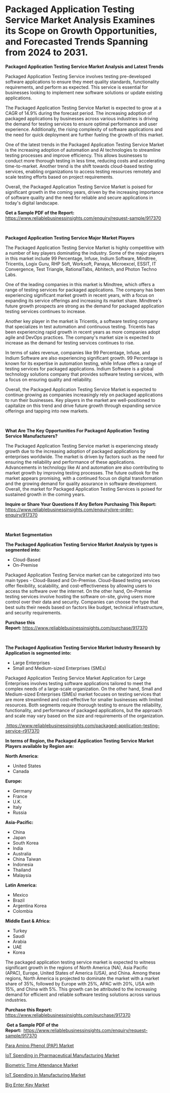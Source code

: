 <p><h1>Packaged Application Testing Service Market Analysis Examines its Scope on Growth Opportunities, and Forecasted Trends Spanning from 2024 to 2031.</h1></p><p><strong>Packaged Application Testing Service Market Analysis and Latest Trends</strong></p>
<p><p>Packaged Application Testing Service involves testing pre-developed software applications to ensure they meet quality standards, functionality requirements, and perform as expected. This service is essential for businesses looking to implement new software solutions or update existing applications.</p><p>The Packaged Application Testing Service Market is expected to grow at a CAGR of 14.9% during the forecast period. The increasing adoption of packaged applications by businesses across various industries is driving the demand for testing services to ensure optimal performance and user experience. Additionally, the rising complexity of software applications and the need for quick deployment are further fueling the growth of this market.</p><p>One of the latest trends in the Packaged Application Testing Service Market is the increasing adoption of automation and AI technologies to streamline testing processes and improve efficiency. This allows businesses to conduct more thorough testing in less time, reducing costs and accelerating time-to-market. Another trend is the shift towards cloud-based testing services, enabling organizations to access testing resources remotely and scale testing efforts based on project requirements.</p><p>Overall, the Packaged Application Testing Service Market is poised for significant growth in the coming years, driven by the increasing importance of software quality and the need for reliable and secure applications in today's digital landscape.</p></p>
<p><strong>Get a Sample PDF of the Report:&nbsp;</strong> <a href="https://www.reliablebusinessinsights.com/enquiry/request-sample/917370">https://www.reliablebusinessinsights.com/enquiry/request-sample/917370</a></p>
<p>&nbsp;</p>
<p><strong>Packaged Application Testing Service Major Market Players</strong></p>
<p><p>The Packaged Application Testing Service Market is highly competitive with a number of key players dominating the industry. Some of the major players in this market include 99 Percentage, Infuse, Indium Software, Mindtree, Tricentis, Logix Guru, RHP Soft, Worksoft, Panaya, Microexcel, ESSIT, IT Convergence, Test Triangle, RationalTabs, Abhitech, and Photon Techno Labs.</p><p>One of the leading companies in this market is Mindtree, which offers a range of testing services for packaged applications. The company has been experiencing significant market growth in recent years, with a focus on expanding its service offerings and increasing its market share. Mindtree's future growth prospects are strong as the demand for packaged application testing services continues to increase.</p><p>Another key player in the market is Tricentis, a software testing company that specializes in test automation and continuous testing. Tricentis has been experiencing rapid growth in recent years as more companies adopt agile and DevOps practices. The company's market size is expected to increase as the demand for testing services continues to rise.</p><p>In terms of sales revenue, companies like 99 Percentage, Infuse, and Indium Software are also experiencing significant growth. 99 Percentage is known for its expertise in automation testing, while Infuse offers a range of testing services for packaged applications. Indium Software is a global technology solutions company that provides software testing services, with a focus on ensuring quality and reliability.</p><p>Overall, the Packaged Application Testing Service Market is expected to continue growing as companies increasingly rely on packaged applications to run their businesses. Key players in the market are well-positioned to capitalize on this trend and drive future growth through expanding service offerings and tapping into new markets.</p></p>
<p>&nbsp;</p>
<p><strong>What Are The Key Opportunities For Packaged Application Testing Service Manufacturers?</strong></p>
<p><p>The Packaged Application Testing Service market is experiencing steady growth due to the increasing adoption of packaged applications by enterprises worldwide. The market is driven by factors such as the need for ensuring the reliability and performance of these applications. Advancements in technology like AI and automation are also contributing to market growth by improving testing processes. The future outlook for the market appears promising, with a continued focus on digital transformation and the growing demand for quality assurance in software development. Overall, the market for Packaged Application Testing Services is poised for sustained growth in the coming years.</p></p>
<p><strong>Inquire or Share Your Questions If Any Before Purchasing This Report:</strong> <a href="https://www.reliablebusinessinsights.com/enquiry/pre-order-enquiry/917370">https://www.reliablebusinessinsights.com/enquiry/pre-order-enquiry/917370</a></p>
<p>&nbsp;</p>
<p><strong>Market Segmentation</strong></p>
<p><strong>The Packaged Application Testing Service Market Analysis by types is segmented into:</strong></p>
<p><ul><li>Cloud-Based</li><li>On-Premise</li></ul></p>
<p><p>Packaged Application Testing Service market can be categorized into two main types - Cloud-Based and On-Premise. Cloud-Based testing services offer flexibility, scalability, and cost-effectiveness by allowing users to access the software over the internet. On the other hand, On-Premise testing services involve hosting the software on-site, giving users more control over their data and security. Companies can choose the type that best suits their needs based on factors like budget, technical infrastructure, and security requirements.</p></p>
<p><strong>Purchase this Report:&nbsp;</strong><a href="https://www.reliablebusinessinsights.com/purchase/917370">https://www.reliablebusinessinsights.com/purchase/917370</a></p>
<p>&nbsp;</p>
<p><strong>The Packaged Application Testing Service Market Industry Research by Application is segmented into:</strong></p>
<p><ul><li>Large Enterprises</li><li>Small and Medium-sized Enterprises (SMEs)</li></ul></p>
<p><p>Packaged Application Testing Service Market Application for Large Enterprises involves testing software applications tailored to meet the complex needs of a large-scale organization. On the other hand, Small and Medium-sized Enterprises (SMEs) market focuses on testing services that are more streamlined and cost-effective for smaller businesses with limited resources. Both segments require thorough testing to ensure the reliability, functionality, and performance of packaged applications, but the approach and scale may vary based on the size and requirements of the organization.</p></p>
<p><a href="https://www.reliablebusinessinsights.com/packaged-application-testing-service-r917370">&nbsp;https://www.reliablebusinessinsights.com/packaged-application-testing-service-r917370</a></p>
<p><strong>In terms of Region, the Packaged Application Testing Service Market Players available by Region are:</strong></p>
<p>
    <p> <strong> North America: </strong>
        <ul>
            <li>United States</li>
            <li>Canada</li>
        </ul>
        </p> 
    <p> <strong> Europe: </strong>
        <ul>
            <li>Germany</li>
            <li>France</li>
            <li>U.K.</li>
            <li>Italy</li>
            <li>Russia</li>
        </ul>
        </p> 
    <p> <strong> Asia-Pacific: </strong>
        <ul>
            <li>China</li>
            <li>Japan</li>
            <li>South Korea</li>
            <li>India</li>
            <li>Australia</li>
            <li>China Taiwan</li>
            <li>Indonesia</li>
            <li>Thailand</li>
            <li>Malaysia</li>
        </ul>
        </p> 
    <p> <strong> Latin America: </strong>
        <ul>
            <li>Mexico</li>
            <li>Brazil</li>
            <li>Argentina Korea</li>
            <li>Colombia</li>
        </ul>
        </p> 
    <p> <strong> Middle East & Africa: </strong>
        <ul>
            <li>Turkey</li>
            <li>Saudi</li>
            <li>Arabia</li>
            <li>UAE</li>
            <li>Korea</li>
        </ul>
    </p>
    </p>
<p><p>The packaged application testing service market is expected to witness significant growth in the regions of North America (NA), Asia Pacific (APAC), Europe, United States of America (USA), and China. Among these regions, North America is projected to dominate the market with a market share of 35%, followed by Europe with 25%, APAC with 20%, USA with 15%, and China with 5%. This growth can be attributed to the increasing demand for efficient and reliable software testing solutions across various industries.</p></p>
<p><strong>Purchase this Report: </strong><a href="https://www.reliablebusinessinsights.com/purchase/917370">https://www.reliablebusinessinsights.com/purchase/917370</a></p>
<p>&nbsp;<strong>Get a Sample PDF of the Report:&nbsp;&nbsp;</strong><a href="https://www.reliablebusinessinsights.com/enquiry/request-sample/917370">https://www.reliablebusinessinsights.com/enquiry/request-sample/917370</a></p>
<p><strong></strong></p>
<p><p><a href="https://www.linkedin.com/pulse/para-amino-phenol-pap-market-size-share-trends-analysis-report-5xiuf?trackingId=WUAJambUR5aqsAOBY%2Fv%2Bkg%3D%3D">Para Amino Phenol (PAP) Market</a></p><p><a href="https://github.com/kishanagarner91/Market-Research-Report-List-1/blob/main/iot-spending-in-pharmaceutical-manufacturing-market.md">IoT Spending in Pharmaceutical Manufacturing Market</a></p><p><a href="https://www.linkedin.com/pulse/global-biometric-time-attendance-market-size-expected-maqve?trackingId=BzzbSGc7SAeL1z46gb87ow%3D%3D">Biometric Time Attendance Market</a></p><p><a href="https://github.com/hrhzhypq19/Market-Research-Report-List-1/blob/main/iot-spending-in-manufacturing-market.md">IoT Spending in Manufacturing Market</a></p><p><a href="https://www.linkedin.com/pulse/big-enter-key-market-global-regional-analysis-focus-region-wj0le?trackingId=1HCfF%2B4HQmG9IOxmQxxogw%3D%3D">Big Enter Key Market</a></p></p>